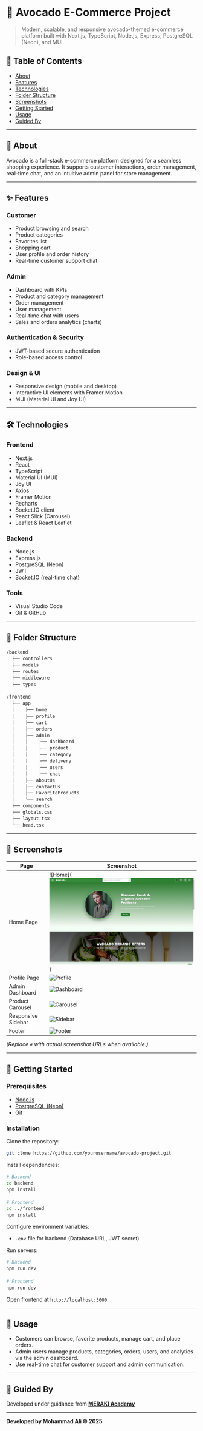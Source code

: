 # 🥑 Avocado E-Commerce Project

> Modern, scalable, and responsive avocado-themed e-commerce platform built with Next.js, TypeScript, Node.js, Express, PostgreSQL (Neon), and MUI.

## 📝 Table of Contents
- [About](#about)
- [Features](#features)
- [Technologies](#technologies)
- [Folder Structure](#folder-structure)
- [Screenshots](#screenshots)
- [Getting Started](#getting-started)
- [Usage](#usage)
- [Guided By](#guided-by)

---

## 📖 About

Avocado is a full-stack e-commerce platform designed for a seamless shopping experience. It supports customer interactions, order management, real-time chat, and an intuitive admin panel for store management.

---

## ✨ Features

### Customer
- Product browsing and search
- Product categories
- Favorites list
- Shopping cart
- User profile and order history
- Real-time customer support chat

### Admin
- Dashboard with KPIs
- Product and category management
- Order management
- User management
- Real-time chat with users
- Sales and orders analytics (charts)

### Authentication & Security
- JWT-based secure authentication
- Role-based access control

### Design & UI
- Responsive design (mobile and desktop)
- Interactive UI elements with Framer Motion
- MUI (Material UI and Joy UI)

---

## 🛠 Technologies

### Frontend
- Next.js
- React
- TypeScript
- Material UI (MUI)
- Joy UI
- Axios
- Framer Motion
- Recharts
- Socket.IO client
- React Slick (Carousel)
- Leaflet & React Leaflet

### Backend
- Node.js
- Express.js
- PostgreSQL (Neon)
- JWT
- Socket.IO (real-time chat)

### Tools
- Visual Studio Code
- Git & GitHub

---

## 📁 Folder Structure

```bash
/backend
  ├── controllers
  ├── models
  ├── routes
  ├── middleware
  ├── types

/frontend
  ├── app
  │    ├── home
  │    ├── profile
  │    ├── cart
  │    ├── orders
  │    ├── admin
  │    │    ├── dashboard
  │    │    ├── product
  │    │    ├── category
  │    │    ├── delivery
  │    │    ├── users
  │    │    ├── chat
  │    ├── aboutUs
  │    ├── contactUs
  │    ├── FavoriteProducts
  │    └── search
  ├── components
  ├── globals.css
  ├── layout.tsx
  └── head.tsx
```

---

## 📸 Screenshots

| Page                  | Screenshot                      |
|-----------------------|---------------------------------|
| Home Page             | ![Home](![alt text](image.png))                      |
| Profile Page          | ![Profile](#)                   |
| Admin Dashboard       | ![Dashboard](#)                 |
| Product Carousel      | ![Carousel](#)                  |
| Responsive Sidebar    | ![Sidebar](#)                   |
| Footer                | ![Footer](#)                    |

*(Replace `#` with actual screenshot URLs when available.)*

---

## 🚀 Getting Started

### Prerequisites

- [Node.js](https://nodejs.org/en)
- [PostgreSQL (Neon)](https://neon.tech)
- [Git](https://git-scm.com)

### Installation

Clone the repository:

```bash
git clone https://github.com/yourusername/avocado-project.git
```

Install dependencies:

```bash
# Backend
cd backend
npm install

# Frontend
cd ../frontend
npm install
```

Configure environment variables:
- `.env` file for backend (Database URL, JWT secret)

Run servers:

```bash
# Backend
npm run dev

# Frontend
npm run dev
```

Open frontend at `http://localhost:3000`

---

## 🎯 Usage

- Customers can browse, favorite products, manage cart, and place orders.
- Admin users manage products, categories, orders, users, and analytics via the admin dashboard.
- Use real-time chat for customer support and admin communication.

---

## 🏫 Guided By

Developed under guidance from **[MERAKI Academy](https://www.meraki-academy.org)**

---

**Developed by Mohammad Ali ©️ 2025**

